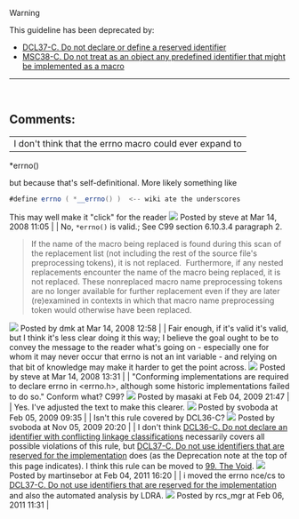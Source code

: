 > [!warning]  
>
> This guideline has been deprecated by:
>
> -   [DCL37-C. Do not declare or define a reserved identifier](DCL37-C_%20Do%20not%20declare%20or%20define%20a%20reserved%20identifier)
> -   [MSC38-C. Do not treat as an object any predefined identifier that might be implemented as a macro](MSC38-C_%20Do%20not%20treat%20a%20predefined%20identifier%20as%20an%20object%20if%20it%20might%20only%20be%20implemented%20as%20a%20macro)

------------------------------------------------------------------------
[](https://www.securecoding.cert.org/confluence/pages/viewpage.action?pageId=6619179) [](https://www.securecoding.cert.org/confluence/pages/viewpage.action?pageId=6619150) [](https://www.securecoding.cert.org/confluence/display/seccode/ERR32-C.+Do+not+rely+on+indeterminate+values+of+errno?showChildren=false&showComments=false)
## Comments:

|  |
| ----|
| I don't think that the errno macro could ever expand to
*errno()

but because that's self-definitional. More likely something like
``` java
#define errno ( *__errno() )  <-- wiki ate the underscores
```
This may well make it "click" for the reader
![](images/icons/contenttypes/comment_16.png) Posted by steve at Mar 14, 2008 11:05
\| \|
No, `*errno()` is valid.; See C99 section 6.10.3.4 paragraph 2.
> If the name of the macro being replaced is found during this scan of the replacement list (not including the rest of the source file's preprocessing tokens), it is not replaced.  Furthermore, if any nested replacements encounter the name of the macro being replaced, it is not replaced. These nonreplaced macro name preprocessing tokens are no longer available for further replacement even if they are later (re)examined in contexts in which that macro name preprocessing token would otherwise have been replaced.

![](images/icons/contenttypes/comment_16.png) Posted by dmk at Mar 14, 2008 12:58
\| \|
Fair enough, if it's valid it's valid, but I think it's less clear doing it this way; I believe the goal ought to be to convey the message to the reader what's going on - especially one for whom it may never occur that errno is not an int variable - and relying on that bit of knowledge may make it harder to get the point across.
![](images/icons/contenttypes/comment_16.png) Posted by steve at Mar 14, 2008 13:31
\| \|
"Conforming implementations are required to declare errno in \<errno.h\>, although some historic implementations failed to do so." Conform what? C99?
![](images/icons/contenttypes/comment_16.png) Posted by masaki at Feb 04, 2009 21:47
\| \|
Yes. I've adjusted the text to make this clearer.
![](images/icons/contenttypes/comment_16.png) Posted by svoboda at Feb 05, 2009 09:35
\| \|
Isn't this rule covered by DCL36-C?
![](images/icons/contenttypes/comment_16.png) Posted by svoboda at Nov 05, 2009 20:20
\| \|
I don't think [DCL36-C. Do not declare an identifier with conflicting linkage classifications](DCL36-C_%20Do%20not%20declare%20an%20identifier%20with%20conflicting%20linkage%20classifications) necessarily covers all possible violations of this rule, but [DCL37-C. Do not use identifiers that are reserved for the implementation](/confluence/pages/createpage.action?spaceKey=c&title=DCL37-C.+Do+not+use+identifiers+that+are+reserved+for+the+implementation) does (as the Deprecation note at the top of this page indicates).
I think this rule can be moved to [99. The Void](/confluence/pages/createpage.action?spaceKey=c&title=99.+The+Void).
![](images/icons/contenttypes/comment_16.png) Posted by martinsebor at Feb 04, 2011 16:20
\| \|
i moved the errno nce/cs to [DCL37-C. Do not use identifiers that are reserved for the implementation](/confluence/pages/createpage.action?spaceKey=c&title=DCL37-C.+Do+not+use+identifiers+that+are+reserved+for+the+implementation) and also the automated analysis by LDRA.
![](images/icons/contenttypes/comment_16.png) Posted by rcs_mgr at Feb 06, 2011 11:31
\|
